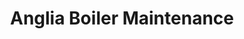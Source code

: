 ---
title: "Anglia Boiler Maintenance"
url: /caister-on-sea/anglia-boiler-maintenance/
shop: shop
---